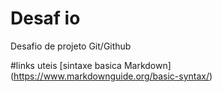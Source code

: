 #  Desaf   io
Desafio de projeto Git/Github

#links uteis
[sintaxe basica  Markdown] (https://www.markdownguide.org/basic-syntax/)
